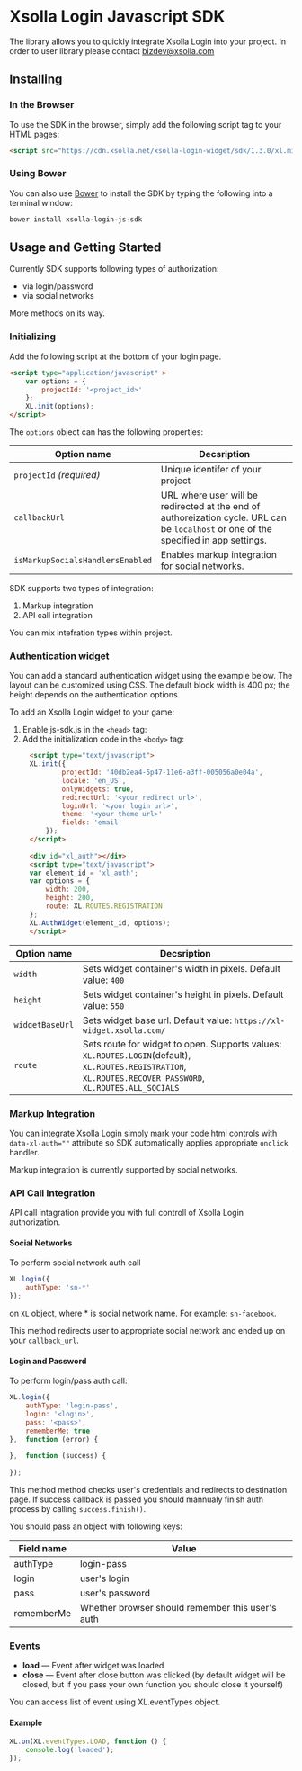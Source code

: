 # Xsolla Login Javascript SDK
The library allows you to quickly integrate Xsolla Login into your project. In order to user library please contact [bizdev@xsolla.com](mailto:bizdev@xsolla.com) 
## Installing

### In the Browser

To use the SDK in the browser, simply add the following script tag to your
HTML pages:

```html
<script src="https://cdn.xsolla.net/xsolla-login-widget/sdk/1.3.0/xl.min.js"></script>
```
### Using Bower

You can also use [Bower](http://bower.io) to install the SDK by typing the
following into a terminal window:

```sh
bower install xsolla-login-js-sdk
```

## Usage and Getting Started
Currently SDK supports following types of authorization:
* via login/password
* via social networks

More methods on its way.
### Initializing

Add the following script at the bottom of your login page.
```html
<script type="application/javascript" >
    var options = { 
        projectId: '<project_id>'
    };
    XL.init(options);
</script>
```
The `options` object can has the following properties:

Option name | Decsription
------------|----
`projectId` _(required)_| Unique identifer of your project
`callbackUrl` | URL where user will be redirected at the end of authoreization cycle. URL can be `localhost` or one of the specified in app settings.
`isMarkupSocialsHandlersEnabled` | Enables markup integration for social networks.


SDK supports two types of integration:
1. Markup integration
1. API call integration

You can mix intefration types within project.

### Authentication widget 
You can add a standard authentication widget using the example below. The layout can be customized using CSS. 
The default block width is 400 px; the height depends on the authentication options.

To add an Xsolla Login widget to your game:
1. Enable js-sdk.js in the `<head>` tag: 
1. Add the initialization code in the `<body>` tag: 

```html
     <script type="text/javascript">
     XL.init({
             projectId: '40db2ea4-5p47-11e6-a3ff-005056a0e04a',
             locale: 'en_US',
             onlyWidgets: true,
             redirectUrl: '<your redirect url>',
             loginUrl: '<your login url>',
             theme: '<your theme url>'
             fields: 'email'
         });
     </script>
     
     <div id="xl_auth"></div>
     <script type="text/javascript">
     var element_id = 'xl_auth';
     var options = {
         width: 200,
         height: 200,
         route: XL.ROUTES.REGISTRATION
     };
     XL.AuthWidget(element_id, options);
     </script>
```
Option name | Decsription
------------|----
`width` | Sets widget container's width in pixels. Default value: `400`
`height` | Sets widget container's height in pixels. Default value: `550`
`widgetBaseUrl` | Sets widget base url. Default value: `https://xl-widget.xsolla.com/`
`route` | Sets route for widget to open. Supports values: `XL.ROUTES.LOGIN`(default), `XL.ROUTES.REGISTRATION`, `XL.ROUTES.RECOVER_PASSWORD`, `XL.ROUTES.ALL_SOCIALS`

### Markup Integration
You can integrate Xsolla Login simply mark your code html controls with `data-xl-auth=""` attribute so SDK automatically applies appropriate `onclick` handler.

Markup integration is currently supported by social networks.


### API Call Integration

API call intagration provide you with full controll of Xsolla Login authorization.

#### Social Networks
To perform social network auth call 
```javascript
XL.login({
    authType: 'sn-*'
});
```
on `XL` object, where * is social network name. For example: `sn-facebook`.


This method redirects user to appropriate social network and ended up on your `callback_url`.

#### Login and Password
To perform login/pass auth call:
```javascript
XL.login({
    authType: 'login-pass',
    login: '<login>',
    pass: '<pass>',
    rememberMe: true
},  function (error) {
    
},  function (success) {
     
});
```
This method method checks user's credentials and redirects to destination page. If success callback is passed you should mannualy finish auth process by calling `success.finish()`. 

You should pass an object with following keys:

Field name | Value
-----------|------
authType   | login-pass
login      | user's login
pass       | user's password
rememberMe | Whether browser should remember this user's auth

### Events

* **load** — Event after widget was loaded
* **close** — Event after close button was clicked (by default widget will be closed, but if you pass your own function you should close it yourself)

You can access list of event using XL.eventTypes object.

#### Example

``` javascript
XL.on(XL.eventTypes.LOAD, function () {
    console.log('loaded');
});
```


